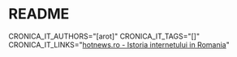 # README

CRONICA_IT_AUTHORS="[arot]"
CRONICA_IT_TAGS="[]"
CRONICA_IT_LINKS="[hotnews.ro - Istoria internetului in Romania](https://economie.hotnews.ro/stiri-20_ani_internet-15969144-istoria-internetului-romania-alexandru-rotaru-nu-pot-spun-inventat-noi-ceva-plus-aici-romania-doar-majoritatea-noutatilor-adoptat-printre-primii.htm)"
